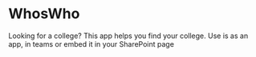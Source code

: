 # WhosWho
Looking for a college? This app helps you find your college. Use is as an app, in teams or embed it in your SharePoint page
